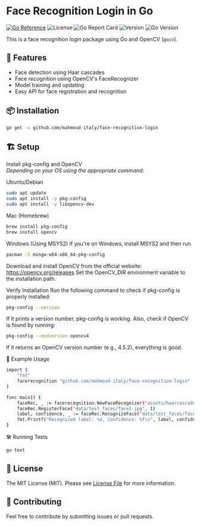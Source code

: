 # Face Recognition Login in Go

[![Go Reference](https://pkg.go.dev/badge/github.com/mahmoud-italy/face-recognitation-login.svg)](https://pkg.go.dev/github.com/mahmoud-italy/face-recognitation-login)
![License](https://img.shields.io/github/license/mahmoud-italy/face-recognitation-login)
![Go Report Card](https://goreportcard.com/badge/github.com/mahmoud-italy/face-recognitation-login)
![Version](https://img.shields.io/github/tag/mahmoud-italy/face-recognitation-login)
![Go Version](https://img.shields.io/badge/go-1.23.6-blue)

This is a face recognition login package using Go and OpenCV (`gocv`).

## 🚀 Features
- Face detection using Haar cascades
- Face recognition using OpenCV's FaceRecognizer
- Model training and updating
- Easy API for face registration and recognition

## 📦 Installation

```bash
go get -u github.com/mahmoud-italy/face-recognition-login
```

## 🏗️ Setup
Install pkg-config and OpenCV <br />
<i>Depending on your OS using the appropriate command:</i>

Ubuntu/Debian
```bash
sudo apt update
sudo apt install -y pkg-config
sudo apt install -y libopencv-dev
```

Mac (Homebrew)
```bash
brew install pkg-config
brew install opencv
```

Windows (Using MSYS2) If you're on Windows, install MSYS2 and then run
```bash
pacman -S mingw-w64-x86_64-pkg-config
```
Download and install OpenCV from the official website: <a href="https://opencv.org/releases/" target="_blank">https://opencv.org/releases</a>
Set the OpenCV_DIR environment variable to the installation path.

Verify Installation
Run the following command to check if pkg-config is properly installed:
```bash
pkg-config --version
```

If it prints a version number, pkg-config is working.
Also, check if OpenCV is found by running:
```bash
pkg-config --modversion opencv4
```
If it returns an OpenCV version number (e.g., 4.5.2), everything is good. <br />

🔧 Example Usage
```bash
import (
    "fmt"
	facerecognition "github.com/mahmoud-italy/face-recognition-login"
)

func main() {
    faceRec, _ := facerecognition.NewFaceRecognizer("assets/haarcascade_frontalface_default.xml", "models/face_model.yml")
    faceRec.RegisterFace("data/test_faces/face1.jpg", 1)
    label, confidence, _ := faceRec.RecognizeFace("data/test_faces/face1.jpg")
    fmt.Printf("Recognized label: %d, Confidence: %f\n", label, confidence)
}
```

🛠️ Running Tests
```bash
go test
```

## 🔖 License
The MIT License (MIT). Please see [License File](LICENSE.md) for more information.

## 🤝 Contributing
Feel free to contribute by submitting issues or pull requests.